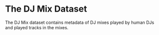 # The DJ Mix Dataset

The DJ Mix dataset contains metadata of DJ mixes played by human DJs and played tracks in the mixes.